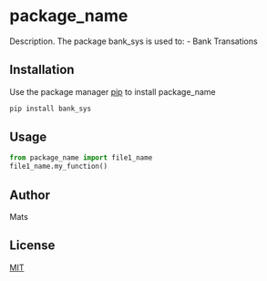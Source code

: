 # package_name

Description. 
The package bank_sys is used to:
	- Bank Transations

## Installation

Use the package manager [pip](https://pip.pypa.io/en/stable/) to install package_name

```bash
pip install bank_sys
```

## Usage

```python
from package_name import file1_name
file1_name.my_function()
```

## Author
Mats

## License
[MIT](https://choosealicense.com/licenses/mit/)